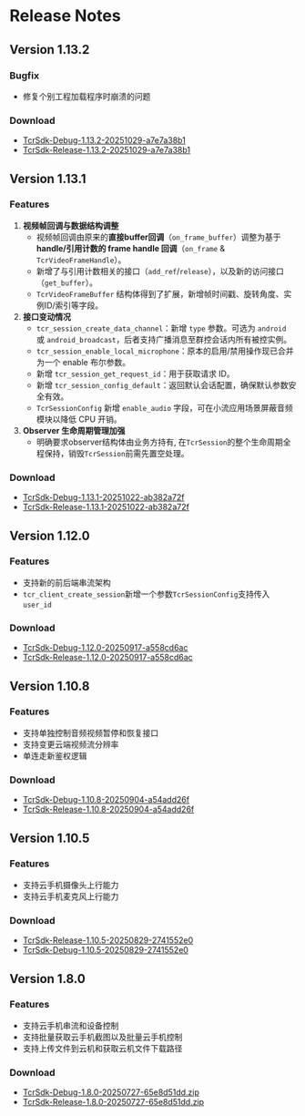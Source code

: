 # Release Notes

## Version 1.13.2
### Bugfix
- 修复个别工程加载程序时崩溃的问题

### Download
- [TcrSdk-Debug-1.13.2-20251029-a7e7a38b1](https://tcrsdk.tencent-cloud.com/CloudDeviceWinSDK/sdk/TcrSdk-Debug-1.13.2-20251029-a7e7a38b1.zip)
- [TcrSdk-Release-1.13.2-20251029-a7e7a38b1](https://tcrsdk.tencent-cloud.com/CloudDeviceWinSDK/sdk/TcrSdk-Release-1.13.2-20251029-a7e7a38b1.zip)

## Version 1.13.1
### Features
1. **视频帧回调与数据结构调整**
   - 视频帧回调由原来的**直接buffer回调**（`on_frame_buffer`）调整为基于 **handle/引用计数的 frame handle 回调**（`on_frame` & `TcrVideoFrameHandle`）。
   - 新增了与引用计数相关的接口（`add_ref`/`release`），以及新的访问接口（`get_buffer`）。
   - `TcrVideoFrameBuffer` 结构体得到了扩展，新增帧时间戳、旋转角度、实例ID/索引等字段。
2. **接口变动情况**
   - `tcr_session_create_data_channel`：新增 `type` 参数。可选为 `android` 或 `android_broadcast`，后者支持广播消息至群控会话内所有被控实例。
   - `tcr_session_enable_local_microphone`：原本的启用/禁用操作现已合并为一个 enable 布尔参数。
   - 新增 `tcr_session_get_request_id`：用于获取请求 ID。
   - 新增 `tcr_session_config_default`：返回默认会话配置，确保默认参数安全有效。
   - `TcrSessionConfig` 新增 `enable_audio` 字段，可在小流应用场景屏蔽音频模块以降低 CPU 开销。
3. **Observer 生命周期管理加强**
   - 明确要求observer结构体由业务方持有, 在`TcrSession`的整个生命周期全程保持，销毁`TcrSession`前需先置空处理。

### Download
- [TcrSdk-Debug-1.13.1-20251022-ab382a72f](https://tcrsdk.tencent-cloud.com/CloudDeviceWinSDK/sdk/TcrSdk-Debug-1.13.1-20251022-ab382a72f.zip)
- [TcrSdk-Release-1.13.1-20251022-ab382a72f](https://tcrsdk.tencent-cloud.com/CloudDeviceWinSDK/sdk/TcrSdk-Release-1.13.1-20251022-ab382a72f.zip)

## Version 1.12.0
### Features
- 支持新的前后端串流架构
- `tcr_client_create_session`新增一个参数`TcrSessionConfig`支持传入`user_id`

### Download
- [TcrSdk-Debug-1.12.0-20250917-a558cd6ac](https://tcrsdk.tencent-cloud.com/CloudDeviceWinSDK/sdk/TcrSdk-Debug-1.12.0-20250917-a558cd6ac.zip)
- [TcrSdk-Release-1.12.0-20250917-a558cd6ac](https://tcrsdk.tencent-cloud.com/CloudDeviceWinSDK/sdk/TcrSdk-Release-1.12.0-20250917-a558cd6ac.zip)

## Version 1.10.8
### Features
- 支持单独控制音频视频暂停和恢复接口
- 支持变更云端视频流分辨率
- 单连走新鉴权逻辑

### Download
- [TcrSdk-Debug-1.10.8-20250904-a54add26f](https://tcrsdk.tencent-cloud.com/CloudDeviceWinSDK/sdk/TcrSdk-Debug-1.10.8-20250904-a54add26f.zip)
- [TcrSdk-Release-1.10.8-20250904-a54add26f](https://tcrsdk.tencent-cloud.com/CloudDeviceWinSDK/sdk/TcrSdk-Release-1.10.8-20250904-a54add26f.zip)

## Version 1.10.5
### Features
- 支持云手机摄像头上行能力
- 支持云手机麦克风上行能力

### Download
- [TcrSdk-Release-1.10.5-20250829-2741552e0](https://cg-sdk-1258344699.cos-internal.ap-nanjing.tencentcos.cn/CloudDeviceWinSDK/sdk/TcrSdk-Release-1.10.5-20250829-2741552e0.zip)
- [TcrSdk-Debug-1.10.5-20250829-2741552e0](https://cg-sdk-1258344699.cos-internal.ap-nanjing.tencentcos.cn/CloudDeviceWinSDK/sdk/TcrSdk-Debug-1.10.5-20250829-2741552e0.zip)


## Version 1.8.0
### Features
- 支持云手机串流和设备控制
- 支持批量获取云手机截图以及批量云手机控制
- 支持上传文件到云机和获取云机文件下载路径

### Download
- [TcrSdk-Debug-1.8.0-20250727-65e8d51dd.zip](https://tcrsdk.tencent-cloud.com/CloudDeviceWinSDK/sdk/TcrSdk-Debug-1.8.0-20250727-65e8d51dd.zip)
- [TcrSdk-Release-1.8.0-20250727-65e8d51dd.zip](https://tcrsdk.tencent-cloud.com/CloudDeviceWinSDK/sdk/TcrSdk-Release-1.8.0-20250727-65e8d51dd.zip)